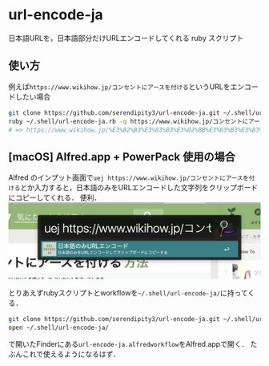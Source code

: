 # url-encode-ja
日本語URLを，日本語部分だけURLエンコードしてくれる ruby スクリプト

## 使い方
例えば`https://www.wikihow.jp/コンセントにアースを付ける`というURLをエンコードしたい場合
```bash
git clone https://github.com/serendipity3/url-encode-ja.git ~/.shell/url-encode-ja/
ruby ~/.shell/url-encode-ja.rb -q https://www.wikihow.jp/コンセントにアースを付ける
# => https://www.wikihow.jp/%E3%82%B3%E3%83%B3%E3%82%BB%E3%83%B3%E3%83%88%E3%81%AB%E3%82%A2%E3%83%BC%E3%82%B9%E3%82%92%E4%BB%98%E3%81%91%E3%82%8B
```

## [macOS] Alfred.app + PowerPack 使用の場合
Alfred のインプット画面で`uej https://www.wikihow.jp/コンセントにアースを付ける`とか入力すると，日本語のみをURLエンコードした文字列をクリップボードにコピーしてくれる．
便利．
![実行画面サムネイル](thumbnail.png)

とりあえずrubyスクリプトとworkflowを`~/.shell/url-encode-ja/`に持ってくる．
```bash
git clone https://github.com/serendipity3/url-encode-ja.git ~/.shell/url-encode-ja/
open ~/.shell/url-encode-ja/
```
で開いたFinderにある`url-encode-ja.alfredworkflow`をAlfred.appで開く．
たぶんこれで使えるようになるはず．
